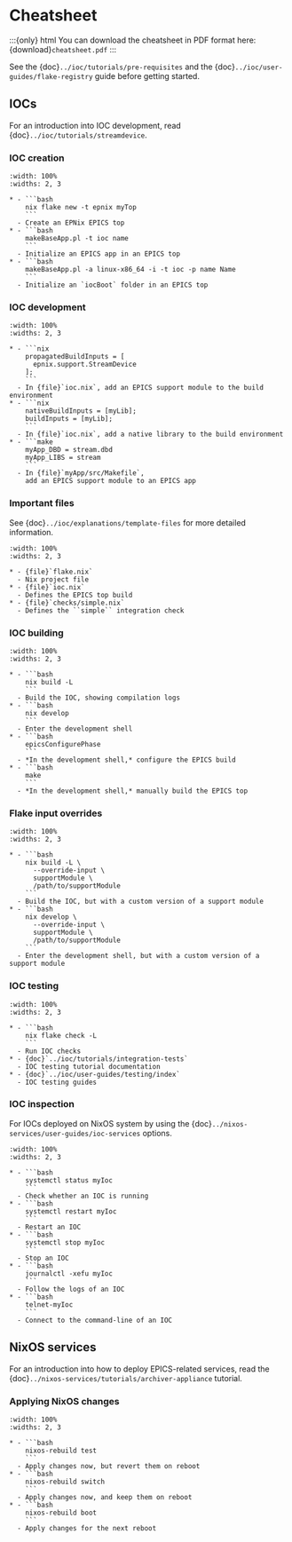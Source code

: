 # Cheatsheet

:::{only} html
You can download the cheatsheet in PDF format here:
{download}`cheatsheet.pdf`
:::

See the {doc}`../ioc/tutorials/pre-requisites`
and the {doc}`../ioc/user-guides/flake-registry` guide
before getting started.

## IOCs

For an introduction into IOC development,
read {doc}`../ioc/tutorials/streamdevice`.

### IOC creation

```{list-table}
:width: 100%
:widths: 2, 3

* - ```bash
    nix flake new -t epnix myTop
    ```
  - Create an EPNix EPICS top
* - ```bash
    makeBaseApp.pl -t ioc name
    ```
  - Initialize an EPICS app in an EPICS top
* - ```bash
    makeBaseApp.pl -a linux-x86_64 -i -t ioc -p name Name
    ```
  - Initialize an `iocBoot` folder in an EPICS top
```

### IOC development

```{list-table}
:width: 100%
:widths: 2, 3

* - ```nix
    propagatedBuildInputs = [
      epnix.support.StreamDevice
    ];
    ```
  - In {file}`ioc.nix`, add an EPICS support module to the build environment
* - ```nix
    nativeBuildInputs = [myLib];
    buildInputs = [myLib];
    ```
  - In {file}`ioc.nix`, add a native library to the build environment
* - ```make
    myApp_DBD = stream.dbd
    myApp_LIBS = stream
    ```
  - In {file}`myApp/src/Makefile`,
    add an EPICS support module to an EPICS app
```

### Important files

See {doc}`../ioc/explanations/template-files` for more detailed information.

```{list-table}
:width: 100%
:widths: 2, 3

* - {file}`flake.nix`
  - Nix project file
* - {file}`ioc.nix`
  - Defines the EPICS top build
* - {file}`checks/simple.nix`
  - Defines the ``simple`` integration check
```

### IOC building

```{list-table}
:width: 100%
:widths: 2, 3

* - ```bash
    nix build -L
    ```
  - Build the IOC, showing compilation logs
* - ```bash
    nix develop
    ```
  - Enter the development shell
* - ```bash
    epicsConfigurePhase
    ```
  - *In the development shell,* configure the EPICS build
* - ```bash
    make
    ```
  - *In the development shell,* manually build the EPICS top
```

### Flake input overrides

```{list-table}
:width: 100%
:widths: 2, 3

* - ```bash
    nix build -L \
      --override-input \
      supportModule \
      /path/to/supportModule
    ```
  - Build the IOC, but with a custom version of a support module
* - ```bash
    nix develop \
      --override-input \
      supportModule \
      /path/to/supportModule
    ```
  - Enter the development shell, but with a custom version of a support module
```

### IOC testing

```{list-table}
:width: 100%
:widths: 2, 3

* - ```bash
    nix flake check -L
    ```
  - Run IOC checks
* - {doc}`../ioc/tutorials/integration-tests`
  - IOC testing tutorial documentation
* - {doc}`../ioc/user-guides/testing/index`
  - IOC testing guides
```

### IOC inspection

For IOCs deployed on NixOS system
by using the {doc}`../nixos-services/user-guides/ioc-services` options.

```{list-table}
:width: 100%
:widths: 2, 3

* - ```bash
    systemctl status myIoc
    ```
  - Check whether an IOC is running
* - ```bash
    systemctl restart myIoc
    ```
  - Restart an IOC
* - ```bash
    systemctl stop myIoc
    ```
  - Stop an IOC
* - ```bash
    journalctl -xefu myIoc
    ```
  - Follow the logs of an IOC
* - ```bash
    telnet-myIoc
    ```
  - Connect to the command-line of an IOC
```

## NixOS services

For an introduction into how to deploy EPICS-related services,
read the {doc}`../nixos-services/tutorials/archiver-appliance` tutorial.

### Applying NixOS changes

```{list-table}
:width: 100%
:widths: 2, 3

* - ```bash
    nixos-rebuild test
    ```
  - Apply changes now, but revert them on reboot
* - ```bash
    nixos-rebuild switch
    ```
  - Apply changes now, and keep them on reboot
* - ```bash
    nixos-rebuild boot
    ```
  - Apply changes for the next reboot
```
